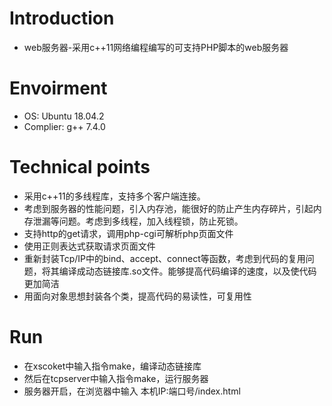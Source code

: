 # Introduction
* web服务器-采用c++11网络编程编写的可支持PHP脚本的web服务器

# Envoirment
* OS: Ubuntu 18.04.2
* Complier: g++ 7.4.0

# Technical points
* 采用c++11的多线程库，支持多个客户端连接。
* 考虑到服务器的性能问题，引入内存池，能很好的防止产生内存碎片，引起内存泄漏等问题。考虑到多线程，加入线程锁，防止死锁。
* 支持http的get请求，调用php-cgi可解析php页面文件
* 使用正则表达式获取请求页面文件
* 重新封装Tcp/IP中的bind、accept、connect等函数，考虑到代码的复用问题，将其编译成动态链接库.so文件。能够提高代码编译的速度，以及使代码更加简洁
* 用面向对象思想封装各个类，提高代码的易读性，可复用性


# Run
* 在xscoket中输入指令make，编译动态链接库
* 然后在tcpserver中输入指令make，运行服务器
* 服务器开启，在浏览器中输入  本机IP:端口号/index.html   

